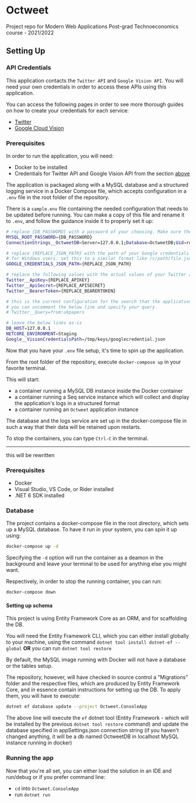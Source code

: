 # Octweet
Project repo for Modern Web Applications Post-grad Technoeconomics course - 2021/2022

## Setting Up

### API Credentials

This application contacts the `Twitter API` and `Google Vision API`. You will need your own credentials in order to access these APIs using this application.

You can access the following pages in order to see more thorough guides on how to create your credentials for each service:
 - [Twitter](/docs/twitter.md)
 - [Google Cloud Vision](/docs/google.md)

### Prerequisites

In order to run the application, you will need:
- Docker to be installed
- Credentials for Twitter API and Google Vision API from the section [above](/README.md#api-credentials)

The application is packaged along with a MySQL database and a structured logging service in a Docker Compose file, which accepts configuration in a `.env` file in the root folder of the repository. 

There is a `sample.env` file containing the needed configuration that needs to be updated before running. You can make a copy of this file and rename it to `.env`, and follow the guidance inside it to properly set it up:

```sh
# replace {DB_PASSWORD} with a password of your choosing. Make sure they match in the below two lines.
MYSQL_ROOT_PASSWORD={DB_PASSWORD}
ConnectionStrings__OctweetDB=Server=127.0.0.1;Database=OctweetDB;Uid=root;Pwd={DB_PASSWORD};

# replace {REPLACE_JSON_PATH} with the path of your Google credentials JSON file.
# for Windows users: set this to a similar format like /c/path/file.json
GOOGLE_CREDENTIALS_JSON_PATH={REPLACE_JSON_PATH}

# replace the following values with the actual values of your Twitter application
Twitter__ApiKey={REPLACE_APIKEY}
Twitter__ApiSecret={REPLACE_APISECRET}
Twitter__BearerToken={REPLACE_BEARERTOKEN}

# this is the current configuration for the search that the application will perform. (tweets from account @ukpapers)
# you can uncomment the below line and specify your query.
# Twitter__Query=from:ukpapers

# leave the below lines as-is
DB_HOST=127.0.0.1
NETCORE_ENVIRONMENT=Staging
Google__VisionCredentialsPath=/tmp/keys/googlecredential.json
```

Now that you have your `.env` file setup, it's time to spin up the application.

From the root folder of the repository, execute `docker-compose up` in your favorite terminal. 

This will start:
- a container running a MySQL DB instance inside the Docker container
- a container running a Seq service instance which will collect and display the application's logs in a structured format
- a container running an `Octweet` application instance

The database and the logs service are set up in the docker-compose file in such a way that their data will be retained upon restarts.

To stop the containers, you can type `Ctrl-C` in the terminal.

--- 
this will be rewritten
### Prerequisites 

- Docker
- Visual Studio, VS Code, or Rider installed
- .NET 6 SDK installed

### Database
The project contains a docker-compose file in the root directory, which sets up a MySQL database.
To have it run in your system, you can spin it up using:

```bash
docker-compose up -d
```

Specifying the `-d` option will run the container as a deamon in the background and leave your terminal to be used for anything else you might want.

Respectively, in order to stop the running container, you can run:

```bash
docker-compose down
```

#### Setting up schema

This project is using Entity Framework Core as an ORM, and for scaffolding the DB.

You will need the Entity Framework CLI, which you can either install globally to your machine, using the command `dotnet tool install dotnet-ef --global` **OR**
 you can run `dotnet tool restore`

By default, the MySQL image running with Docker will not have a database or the tables setup.

The repository, however, will have checked in source control a "Migrations" folder and the respective files, which are produced by Entity Framework Core, and in essence contain instructions for setting up the DB.
To apply them, you will have to execute:

```bash
dotnet ef database update --project Octweet.ConsoleApp
```

The above line will execute the `ef` dotnet tool (Entity Framework - which will be installed by the previous `dotnet tool restore` command)
and update the database specified in appSettings.json connection string (if you haven't changed anything, it will be a db named OctweetDB in localhost MySQL instance running in docker)


### Running the app

Now that you're all set, you can either load the solution in an IDE and run/debug or if you prefer command line:

- `cd` into `Octweet.ConsoleApp`
- run `dotnet run`